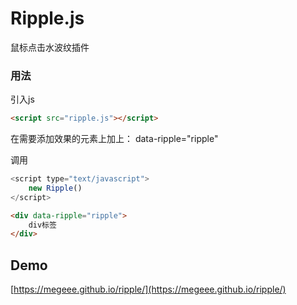 # Ripple.js
鼠标点击水波纹插件

### 用法
引入js

```html
<script src="ripple.js"></script>
```
在需要添加效果的元素上加上： data-ripple="ripple"

调用
```javascript
<script type="text/javascript">
    new Ripple()
</script>
```

```html
<div data-ripple="ripple">
    div标签
</div>
```

## Demo

[https://megeee.github.io/ripple/](https://megeee.github.io/ripple/)
